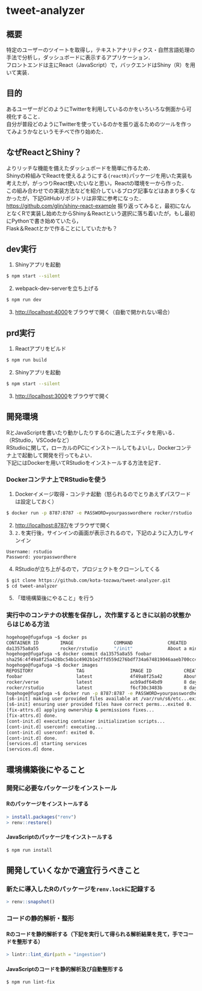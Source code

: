 # tweet-analyzer
## 概要
特定のユーザーのツイートを取得し，テキストアナリティクス・自然言語処理の手法で分析し，ダッシュボードに表示するアプリケーション．\
フロントエンドは主にReact（JavaScript）で，バックエンドはShiny（R）を用いて実装．

## 目的
あるユーザーがどのようにTwitterを利用しているのかをいろいろな側面から可視化すること．\
自分が普段どのようにTwitterを使っているのかを振り返るためのツールを作ってみようかなというモチベで作り始めた．

## なぜReactとShiny？
よりリッチな機能を備えたダッシュボードを簡単に作るため．\
Shinyの枠組みでReactを使えるようにする`{reactR}`パッケージを用いた実装も考えたが，がっつりReact使いたいなと思い，Reactの環境を一から作った．\
この組み合わせでの実装方法などを紹介しているブログ記事などはあまり多くなかったが，下記GitHubリポジトリは非常に参考になった．\
https://github.com/glin/shiny-react-example
振り返ってみると，最初になんとなくRで実装し始めたからShiny＆Reactという選択に落ち着いたが，もし最初にPythonで書き始めていたら，\
Flask＆Reactとかで作ることにしていたかも？

## dev実行
1. Shinyアプリを起動
```bash
$ npm start --silent
```
2. webpack-dev-serverを立ち上げる
```bash
$ npm run dev
```
3. [http://localhost:4000](http://localhost:4000)をブラウザで開く（自動で開かれない場合）
## prd実行
1. Reactアプリをビルド
```bash
$ npm run build
```
2. Shinyアプリを起動
```bash
$ npm start --silent
```
3. [http://localhost:3000](http://localhost:3000)をブラウザで開く
## 開発環境
RとJavaScriptを書いたり動かしたりするのに適したエディタを用いる．（RStudio，VSCodeなど）\
RStudioに関して，ローカルのPCにインストールしてもよいし，Dockerコンテナ上で起動して開発を行ってもよい．\
下記にはDockerを用いてRStudioをインストールする方法を記す．

### Dockerコンテナ上でRStudioを使う
1. Dockerイメージ取得・コンテナ起動（怒られるのでとりあえずパスワードは設定しておく）
```bash
$ docker run -p 8787:8787 -e PASSWORD=yourpasswordhere rocker/rstudio
```
2. [http://localhost:8787/](http://localhost:8787/)をブラウザで開く
3. `2.`を実行後，サインインの画面が表示されるので，下記のように入力しサインイン
```
Username: rstudio
Password: yourpasswordhere
```
4. RStudioが立ち上がるので，プロジェクトをクローンしてくる
```bash
$ git clone https://github.com/kota-tozawa/tweet-analyzer.git
$ cd tweet-analyzer
```
5. 「環境構築後にやること」を行う
### 実行中のコンテナの状態を保存し，次作業するときに以前の状態からはじめる方法
```bash
hogehoge@fugafuga ~$ docker ps
CONTAINER ID        IMAGE               COMMAND             CREATED              STATUS              PORTS                    NAMES
da13575a8a55        rocker/rstudio      "/init"             About a minute ago   Up About a minute   0.0.0.0:8787->8787/tcp   interesting_williams
hogehoge@fugafuga ~$ docker commit da13575a8a55 foobar
sha256:4f49a8f25a428bc54b1c4902b1e2ffd559d276bdf734a674819046aaeb700cc4
hogehoge@fugafuga ~$ docker images
REPOSITORY                TAG                 IMAGE ID            CREATED              SIZE
foobar                    latest              4f49a8f25a42        About a minute ago   1.9GB
rocker/verse              latest              acb9adf64bd9        8 days ago           3.62GB
rocker/rstudio            latest              f6cf30c3483b        8 days ago           1.9GB
hogehoge@fugafuga ~$ docker run -p 8787:8787 -e PASSWORD=yourpasswordhere foobar
[s6-init] making user provided files available at /var/run/s6/etc...exited 0.
[s6-init] ensuring user provided files have correct perms...exited 0.
[fix-attrs.d] applying ownership & permissions fixes...
[fix-attrs.d] done.
[cont-init.d] executing container initialization scripts...
[cont-init.d] userconf: executing...
[cont-init.d] userconf: exited 0.
[cont-init.d] done.
[services.d] starting services
[services.d] done.
```

## 環境構築後にやること
### 開発に必要なパッケージをインストール
#### Rのパッケージをインストールする
```R
> install.packages("renv")
> renv::restore()
```
#### JavaScriptのパッケージをインストールする
```bash
$ npm run install
```

## 開発していくなかで適宜行うべきこと
### 新たに導入したRのパッケージを`renv.lock`に記録する
```R
> renv::snapshot()
```
### コードの静的解析・整形
#### Rのコードを静的解析する（下記を実行して得られる解析結果を見て，手でコードを整形する）
```R
> lintr::lint_dir(path = "ingestion")
```
#### JavaScriptのコードを静的解析及び自動整形する
```bash
$ npm run lint-fix
```